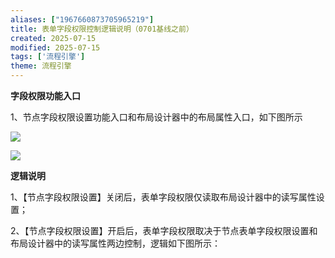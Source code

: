 ```yaml
---
aliases: ["1967660873705965219"]
title: 表单字段权限控制逻辑说明（0701基线之前）
created: 2025-07-15
modified: 2025-07-15
tags: ['流程引擎']
theme: 流程引擎
---
```


**字段权限功能入口**

1、节点字段权限设置功能入口和布局设计器中的布局属性入口，如下图所示

![](https://myhelpdoc.oss-cn-heyuan.aliyuncs.com/mdimages/32cad0fadf6077d551053c8a372e240b.jpg)

![](https://myhelpdoc.oss-cn-heyuan.aliyuncs.com/mdimages/0aa1229d1c7557bd727c09b5a77def7a.jpg)

**逻辑说明**

1、【节点字段权限设置】关闭后，表单字段权限仅读取布局设计器中的读写属性设置；

2、【节点字段权限设置】开启后，表单字段权限取决于节点表单字段权限设置和布局设计器中的读写属性两边控制，逻辑如下图所示：

